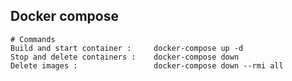 ## Docker compose 
    # Commands
    Build and start container :     docker-compose up -d
    Stop and delete containers :    docker-compose down
    Delete images :                 docker-compose down --rmi all

